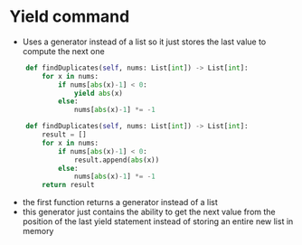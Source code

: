 # Yield command 

- Uses a generator instead of a list so it just stores the last value to compute the next one 
```python
    def findDuplicates(self, nums: List[int]) -> List[int]:
        for x in nums:
            if nums[abs(x)-1] < 0:
                yield abs(x)
            else:
                nums[abs(x)-1] *= -1
```
```python
    def findDuplicates(self, nums: List[int]) -> List[int]:
        result = []
        for x in nums:
            if nums[abs(x)-1] < 0:
                result.append(abs(x))
            else:
                nums[abs(x)-1] *= -1
        return result
```
- the first function returns a generator instead of a list 
- this generator just contains the ability to get the next value from the position of the last yield statement instead
of storing an entire new list in memory 

